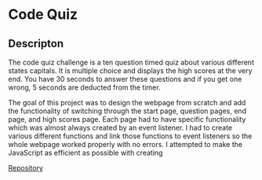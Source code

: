 # Code Quiz

## Descripton

The code quiz challenge is a ten question timed quiz about various different states capitals. It is multiple choice and displays the high scores at the very end. You have 30 seconds to answer these questions and if you get one wrong, 5 seconds are deducted from the timer.

The goal of this project was to design the webpage from scratch and add the functionality of switching through the start page, question pages, end page, and high scores page. Each page had to have specific functionality which was almost always created by an event listener. I had to create various different functions and link those functions to event listeners so the whole webpage worked properly with no errors. I attempted to make the JavaScript as efficient as possible with creating 


[Repository](https://github.com/cdgonzo23/code-quiz)